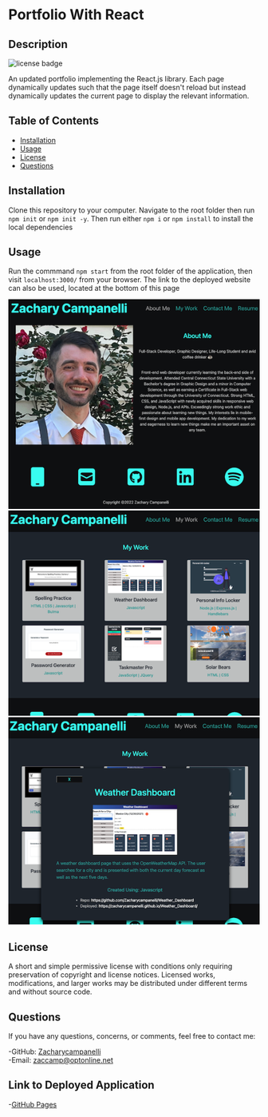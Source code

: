 
# Portfolio With React
  
## Description 
![license badge](https://img.shields.io/badge/license-mit-green)
  
An updated portfolio implementing the React.js library. Each page dynamically updates such that the page itself doesn't reload but instead dynamically updates the current page to display the relevant information. 


## Table of Contents
* [Installation](#Installation)
* [Usage](#Usage)
* [License](#License)
* [Questions](#Questions)



## Installation
Clone this repository to your computer. Navigate to the root folder then run `npm init` or `npm init -y`. Then run either `npm i` or `npm install` to install the local dependencies

  
## Usage
Run the commmand `npm start` from the root folder of the application, then visit `localhost:3000/` from your browser. The link to the deployed website can also be used, located at the bottom of this page

  
![screenshot](src/assets/images/Screenshot_1.png)
![screenshot](src/assets/images/Screenshot_2.png)
![screenshot](src/assets/images/Screenshot_3.png)

## License
A short and simple permissive license with conditions only requiring preservation of copyright and license notices. Licensed works, modifications, and larger works may be distributed under different terms and without source code.  
  
## Questions
If you have any questions, concerns, or comments, feel free to contact me:
  
-GitHub: [Zacharycampanelli](https://github.com/Zacharycampanelli)  
-Email: [zaccamp@optonline.net](mailto:zaccamp@optonline.net)

## Link to Deployed Application
-[GitHub Pages](https://zacharycampanelli.github.io/Portfolio_With_React/)